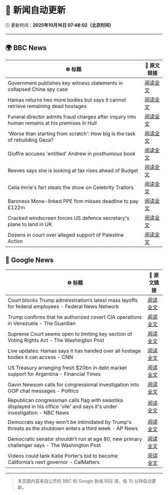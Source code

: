# 🧠 新闻自动更新

🕒 更新时间：**2025年10月16日 07:48:02（北京时间）**

---

## 🌍 BBC News

| 🌐 标题 | 🔗 原文链接 |
|--------|-------------|
| Government publishes key witness statements in collapsed China spy case | [阅读全文](https://www.bbc.com/news/articles/c0ex172rxwzo?at_medium=RSS&at_campaign=rss) |
| Hamas returns two more bodies but says it cannot retrieve remaining dead hostages | [阅读全文](https://www.bbc.com/news/articles/c3w9py9940go?at_medium=RSS&at_campaign=rss) |
| Funeral director admits fraud charges after inquiry into human remains at his premises in Hull | [阅读全文](https://www.bbc.com/news/articles/cwyplw17897o?at_medium=RSS&at_campaign=rss) |
| 'Worse than starting from scratch': How big is the task of rebuilding Gaza? | [阅读全文](https://www.bbc.com/news/articles/cr5e4ee9r13o?at_medium=RSS&at_campaign=rss) |
| Giuffre accuses 'entitled' Andrew in posthumous book | [阅读全文](https://www.bbc.com/news/articles/c0kpjyjyrlno?at_medium=RSS&at_campaign=rss) |
| Reeves says she is looking at tax rises ahead of Budget | [阅读全文](https://www.bbc.com/news/articles/c2drpzxpkp3o?at_medium=RSS&at_campaign=rss) |
| Celia Imrie's fart steals the show on Celebrity Traitors | [阅读全文](https://www.bbc.com/news/articles/c4gpr5j3kgdo?at_medium=RSS&at_campaign=rss) |
| Baroness Mone-linked PPE firm misses deadline to pay £122m | [阅读全文](https://www.bbc.com/news/articles/c629rdgyzl5o?at_medium=RSS&at_campaign=rss) |
| Cracked windscreen forces US defence secretary's plane to land in UK | [阅读全文](https://www.bbc.com/news/articles/cd67qe0255vo?at_medium=RSS&at_campaign=rss) |
| Dozens in court over alleged support of Palestine Action | [阅读全文](https://www.bbc.com/news/articles/c051g2q5651o?at_medium=RSS&at_campaign=rss) |

## 📰 Google News

| 🌐 标题 | 🔗 原文链接 |
|--------|-------------|
| Court blocks Trump administration’s latest mass layoffs for federal employees - Federal News Network | [阅读全文](https://news.google.com/rss/articles/CBMi0gFBVV95cUxNMkpPcWZsOWlVRVltLWVDWVFqQklLbmNKZU9aTGpZTHF0aDgwc21rbkluNl9DVXctZkc0WjI2QlNLQnpXS2VSZ1V1c2x3ZGRXUnFJd0VmR09nd1BiUkRQRE9jdUVDckQtZ29zQkRaQmoxT0hXcFZSeTlfZlpnU0cxNXBnSF8yRXpaNG41elROMzlGN0pNOGxOcTVXZWpMM1VIbmZJN0F2bEtKN0tDamxZeEdMbmIzeXlrLXR6bU1zamZWQkhTTmtGMEtOX2ZTZkR5d1E?oc=5) |
| Trump confirms that he authorized covert CIA operations in Venezuela - The Guardian | [阅读全文](https://news.google.com/rss/articles/CBMif0FVX3lxTFBTNk81cWhoa1pybUttY1lxTDkzYUltOHNBR1JQUXBLRk05eGlpOW1lREpDWXRnU1liQ2FvdzRrbGxweFVFNjNxWl9yb0VPa1NKYjh0dVF4bXRqR1BNaXZnOXNFR1ptUHZwaEVpaUhUbTc0WEJ2djlFeDNSVkd6VFU?oc=5) |
| Supreme Court seems open to limiting key section of Voting Rights Act - The Washington Post | [阅读全文](https://news.google.com/rss/articles/CBMipAFBVV95cUxOdWFNOS1SMjVVX1JEMVVzc09TaERnOWVPRkExbDdaU1BkY3JrNHo5TXc2SGk5ZlYwYllYRkhrQnhHSHBNT3BTRThBb3hXa2doU2N2VXJRYmxFcUFnQXJmSVJXeVYta3Z4b1hfTkRRcGVsQlhLZ0FESWc4YUNIa181R2dwVzg5SHcwNUlmWVFoamJGWHpGVGlSbXk0eFF2enJpNm5vUg?oc=5) |
| Live updates: Hamas says it has handed over all hostage bodies it can access - CNN | [阅读全文](https://news.google.com/rss/articles/CBMihwFBVV95cUxNb19PYjJzRndvTF9Mdnpfbm45T0Fuc3pWQk9BMXpvcjNicHJuZGc1NmxpTTYwTTU2QkJzQVlHNUg4VjVhNDdyWnBqOUo2N1RNZjFSOHZaanJHQzl1OUh5VE1Gakw3X3JmWnBUWC1sM1p4NXgweXNTN3cyQXpRMGtVSlkzZUZiZ3c?oc=5) |
| US Treasury arranging fresh $20bn in debt market support for Argentina - Financial Times | [阅读全文](https://news.google.com/rss/articles/CBMicEFVX3lxTFAwYm4tb1NCVEx1M0FaQXpOanhqWHY5NGVteWdGcmZWek02bmFDcHdlVjVQUUUxZWl5THk5T0hQSW9JQ01pamQ4N20tdm9nVnJwb1V2ZDI5aWxzRWZXTGFWeEE4eHBPSUJmVndfZ3RJZ2o?oc=5) |
| Gavin Newsom calls for congressional investigation into GOP chat messages - Politico | [阅读全文](https://news.google.com/rss/articles/CBMiwAFBVV95cUxPLWQ3SkcyYmJCQlYxOHhOWTBLUFJvTVJHa0ZzVkN6UndEb3JNeVZfOUllaVpKWlNQbzRTLWdNRFV4UGcxcmUzd2VCYV81M010Nkw5UkFSOG9VQzBneDQ2V1BkSjQ4Q21TeWpSYzJDUlhSaGFoR2F4YUJrUE5CUF9TWlVpMmliQ3MyVks2dUZSTmh0ejVCYnJVM2FkSGtwTkx1akFxQ0NGZktTVEpHbXBQejc5ekVnLUZBS3Q3QUNuWkM?oc=5) |
| Republican congressman calls flag with swastika displayed in his office 'vile' and says it's under investigation - NBC News | [阅读全文](https://news.google.com/rss/articles/CBMivwFBVV95cUxOTHRndW0tb0VQTVVvNzhsTVNJd0FfV0ZZQzc4UXZoNE1JcDBDZGpDaUNmcWJTYzZ1WWhfNkxKRWs2T21JeGVXV3VXUlJZdVMwSHg5cVVFSlhaeXZkM2NFR1lINDlKZE5Xc0tpanBOejM4cVE1U01BbnNqQUI0djlkeFRzQjRuc0NUc1c1c18wMmozOVRraU12cllBVzh4MXFuSzlhOWZHZVZBaGFhUTBGQTVZNE9SWWFGSDhfSktEONIBVkFVX3lxTFA1dlpNWFA3RXY2Mm5LLW5xOTg2MFBNZk5kcHk1aWR1SUQ4U2IxQ2VIYmU3SUV0X1IzbGRORTBLSDBqNF9EamN4NzNNNENieXFYYnVjZk53?oc=5) |
| Democrats say they won't be intimidated by Trump's threats as the shutdown enters a third week - AP News | [阅读全文](https://news.google.com/rss/articles/CBMivwFBVV95cUxNdUxsLUtlYnZtd29LUnFZNWxhbDkyWUFlVUZ5TGN0Q09na1YwTlhQOGdMT1E0eV9fQWRwWExUMk9TN3k1TGQyd2JoYTFSMFJqR0RXNTBoVm4zeE1zUWhfUVBsWUVHd05vSWtJMko1QnRkdmlEcE1FLU9mSVhSWmtORDM4TzFsU3phbXZEUm1paVVvcUU5bm15M192TWV0VzZRX01vVktLcFY4WXFNaWpJeWdwblo1TlZGZ0pWNGRKSQ?oc=5) |
| Democratic senator shouldn’t run at age 80, new primary challenger says - The Washington Post | [阅读全文](https://news.google.com/rss/articles/CBMijwFBVV95cUxPdEJxcHU0RXp2b0xtUWFORW8tV3Vramp1MUZCWW9HQ1VSWnZlMTdZVzRyV01wb2VFWjdGWHJobko4a2dMSDdTYVB1VU91akJpUWNXMkZjaFJ5SmNHenF0UTlwM2NXWUFyMnFfR1VJOUVGNnFwYm9OT3FXWGpNbzY3enMxM2dZamVWV013SUNKdw?oc=5) |
| Videos could tank Katie Porter’s bid to become California’s next governor - CalMatters | [阅读全文](https://news.google.com/rss/articles/CBMihgFBVV95cUxOYnRtQlMzTS16YVdGQWRjMjgxQ2xfZmZfTlFEZ242Wl9ab016ejJ4ZmN1VGk3S1lpUkRScEJIOVA5c2V6MGRDc2J1ekdHcFFSempVNFNsYUYzZnY1Ymw3ckZSS0xycFNwUFZRVTN0QlVBQVV2dmc0VzJ3a3F1RjQ5QTVjLXpxQQ?oc=5) |

---
> 本页面内容来自公开的 BBC 和 Google 新闻 RSS 源，每 10 分钟自动更新。